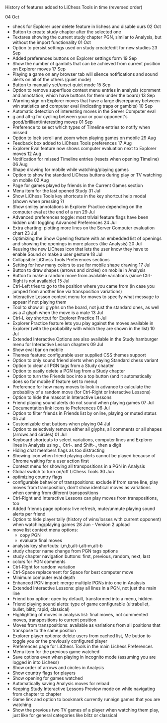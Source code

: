 History of features added to LiChess Tools in time (reversed order)

04 Oct
  - check for Explorer user delete feature in lichess and disable ours
02 Oct
  - Button to create study chapter after the selected one
  - Textarea showing the current study chapter PGN, similar to Analysis, but without the import functionality
01 Oct
  - Option to persist settings used on study create/edit for new studies
23 Sep
  - Added preferences buttons on Explorer settings form
19 Sep
  - Show the number of gambits that can be achieved from current position on Explorer moves
17 Sep
  - Playing a game on any browser tab will silence notifications and sound alerts on all of the others (quiet mode)
  - Button to manually set/unset quiet mode
15 Sep
  - Option to remove superfluos context menu entries in analysis (comment and annotation, which have buttons for them under the board)
13 Sep
  - Warning sign on Explorer moves that have a large discrepancy between win statistics and computer eval (indicating traps or gambits)
10 Sep
  - Automatic detection of interesting moves in the Server Computer eval
  - g and alt-g for cycling between your or your opponent's good/brilliant/interesting moves
01 Sep
  - Preference to select which types of Timeline entries to notify when missed
  - Option to lock scroll and zoom when playing games on mobile
29 Aug
  - Feedback box added to LiChess Tools preferences
17 Aug
  - Explorer Eval feature now shows computer evaluation next to Explorer moves
12 Aug
  - Notification for missed Timeline entries (resets when opening Timeline)
06 Aug
  - Shape drawing for mobile while watching/playing games
  - Option to show the standard LiChess buttons during play or TV watching on mobile
02 Aug
  - Page for games played by friends in the Current Games section
  - Menu item for the last opened Study
31 Jul
  - Show LiChess Tools key shortcuts in the key shortcut help modal (shown when pressing ?)
  - Show smiley annotations in Explorer Practice depending on the computer eval at the end of a run
29 Jul
  - Advanced preferences toggle: most trivial feature flags have been hidden until toggling Advanced Preferences
24 Jul
  - Extra charting: plotting more lines on the Server Computer evaluation chart
23 Jul
  - Optimizing the Show Opening feature with an embedded list of openings and showing the openings in more places (like Analysis)
20 Jul
  - Reusing the new LiChess icon that lets the user know they have to enable Sound or make a user gesture
18 Jul
  - Collapsible LiChess Tools Preferences sections
  - Setting for how many colors to use for mobile shape drawing
17 Jul
  - Button to draw shapes (arrows and circles) on mobile in Analysis
  - Button to make a random move from available variations (since Ctrl-Right is not available)
15 Jul
  - Ctrl-Left tries to go to the position where you came from (in case you jumped from another line via transposition variations)
  - Interactive Lesson context menu for moves to specify what message to appear if not playing them
  - Tool to show all glyphs on the board, not just the standard ones, as well as a # glyph when the move is a mate
13 Jul
  - Ctrl-L key shortcut for Explorer Practice 
11 Jul
  - Explorer Practice feature lets you play against the moves available in Explorer (with the probability with which they are shown in the list)
10 Jul
  - Extended Interactive Options are also available in the Study hamburger menu for Interactive Lesson chapters
09 Jul
  - Show eval bar on mobile
  - Themes feature: configurable user supplied CSS themes support
  - Option to only sound friend alerts when playing Standard chess variant
  - Option to clear all PGN tags from a Study chapter
  - Option to easily delete a PGN tag from a Study chapter
  - Option to turn the Friends box into a top button (and it automatically does so for mobile if feature set to menu)
  - Preference for how many moves to look in advance to calculate the probability of a random move (for Ctrl-Right or Interactive Lessons)
  - Option to hide the mascot in Interactive Lessons
  - Friend playing sound alerts do not sound when playing games
07 Jul
  - Documentation link icons to Preferences
06 Jul
  - Option to filter friends in Friends list by online, playing or muted status
05 Jul
  - Customizable chat buttons when playing
04 Jul
  - Option to selectively remove either all glyphs, all comments or all shapes (arrows and circles)
01 Jul
  - Keyboard shortcuts to select variations, computer lines and Explorer lines in Analysis using ., Ctrl-. and Shift-., then a digit
  - Hiding chat members flags as too distracting
  - Showing icon when friend playing alerts cannot be played because of Chrome waiting for a user action first
  - Context menu for showing all transpositions in a PGN in Analysis
  - Global switch to turn on/off LiChess Tools
30 Jun 
  - optimizing country flags
  - configurable behavior of transpositions: exclude if from same line, play moves from transposition, don't show identical moves as variations when coming from diferent transpositions
  - Ctrl-Right and Interactive Lessons can play moves from transpositions, too
  - Added friends page options: live refresh, mute/unmute playing sound alerts per friend
  - Option to hide player tally (history of wins/losses with current opponent) when watching/playing games
28 Jun - Version 2 upload
  - move list context menu options:
    - copy PGN
    - evaluate final moves
  - analysis key shortcuts: i,m,b,alt-i,alt-m,alt-b
  - study chapter name change from PGN tags options
  - study chapter navigation buttons: first, previous, random, next, last
  - colors for PGN comments
  - Ctrl-Right for random variation
  - Ctrl-Space replacement for Space for best computer move
  - Minimum computer eval depth
  - Enhanced PGN import: merge multiple PGNs into one in Analysis
  - Extended Interactive Lessons: play all lines in a PGN, not just the main line
  - Friend box option: open by default, transformed into a menu, hidden
  - Friend playing sound alerts: type of game configurable (ultrabullet, bullet, blitz, rapid, classical)
  - Highlighting of moves in analysis list: final moves, not commented moves, transpositions to current position
  - Moves from transpositions: available as variations from all positions that transpose to the same position
  - Explorer player options: delete users from cached list, Me button to toggle you or the previously configured player
  - Preferences page for LiChess Tools in the main Lichess Preferences
  - Menu item for the previous game watched
  - Save options even when playing in incognito mode (assuming you are logged in into Lichess)
  - Show order of arrows and circles in Analysis
  - Show country flags for players
  - Show opening for games watched
  - Automatically saving Analysis moves for reload
  - Keeping Study Interactive Lessons Preview mode on while navigating from chapter to chapter
  - Game link and option to bookmark currently runnign games that you are watching
  - Show the previous two TV games of a player when watching them play, just like for general categories like blitz or classical
